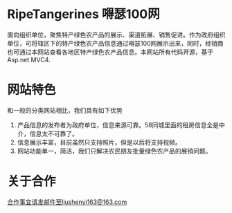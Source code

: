 # RipeTangerines 嘚瑟100网
面向组织单位，聚焦特产绿色农产品的展示、渠道拓展、销售促进。作为政府组织单位，可将辖区下的特产绿色农产品信息通过嘚瑟100网展示出来，同时，经销商也可通过本网站查看各地区特产绿色农产品信息。本网站所有代码开源，基于Asp.net MVC4.
# 网站特色
   和一般的分类网站相比，我们具有如下优势
   1. 产品信息的发布者为政府单位，信息来源可靠。58同城里面的租房信息全是中介，信息太不可靠了。
   2. 信息展示丰富，目前虽然只支持照片，但是以后将支持视频。
   3. 网站功能单一，简洁，我们只解决农民朋友批量绿色农产品的展销问题。
# 关于合作
   合作事宜请发邮件至liushenyi163@163.com

